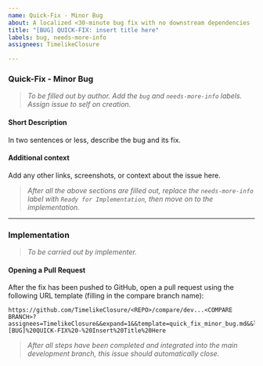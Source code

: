 ```yaml
---
name: Quick-Fix - Minor Bug
about: A localized <30-minute bug fix with no downstream dependencies
title: "[BUG] QUICK-FIX: insert title here"
labels: bug, needs-more-info
assignees: TimelikeClosure

---
```


### Quick-Fix - Minor Bug
> _To be filled out by author. Add the `bug` and `needs-more-info` labels. Assign issue to self on creation._

#### **Short Description**
In two sentences or less, describe the bug and its fix.

#### **Additional context**
Add any other links, screenshots, or context about the issue here.

> _After all the above sections are filled out, replace the `needs-more-info` label with `Ready for Implementation`, then move on to the implementation._

---

### Implementation
> _To be carried out by implementer._

#### **Opening a Pull Request**
After the fix has been pushed to GitHub, open a pull request using the following URL template (filling in the compare branch name):
```
https://github.com/TimelikeClosure/<REPO>/compare/dev...<COMPARE BRANCH>?assignees=TimelikeClosure&&expand=1&&template=quick_fix_minor_bug.md&&labels=Bug&&title=[BUG]%20QUICK-FIX%20-%20Insert%20Title%20Here
```

> _After all steps have been completed and integrated into the main development branch, this issue should automatically close._

